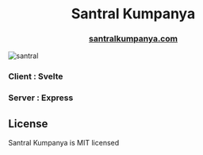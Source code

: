 <h1 align="center">Santral Kumpanya</h1>

<h3 align="center">
    <a href="https://santralkumpanya.vercel.app/">santralkumpanya.com</a>
</h3>

![santral](https://github.com/YakupSadi/santralkumpanya/assets/113919143/7b64b2bc-6df7-458a-9843-9578aaa6cc8a)

### Client : Svelte
### Server : Express

## License
Santral Kumpanya is MIT licensed
